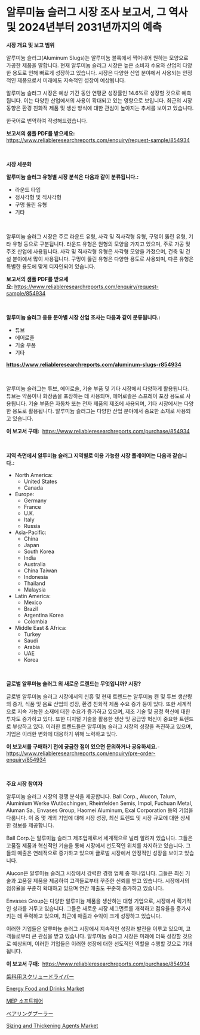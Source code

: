 <p><h1>알루미늄 슬러그 시장 조사 보고서, 그 역사 및 2024년부터 2031년까지의 예측</h1></p><p><strong>시장 개요 및 보고 범위</strong></p>
<p><p>알루미늄 슬러그(Aluminum Slugs)는 알루미늄 블록에서 찍어내어 원하는 모양으로 가공한 제품을 말합니다. 현재 알루미늄 슬러그 시장은 높은 소비자 수요와 산업의 다양한 용도로 인해 빠르게 성장하고 있습니다. 시장은 다양한 산업 분야에서 사용되는 안정적인 제품으로서 미래에도 지속적인 성장이 예상됩니다.</p><p>알루미늄 슬러그 시장은 예상 기간 동안 연평균 성장률인 14.6%로 성장할 것으로 예측됩니다. 이는 다양한 산업에서의 사용이 확대되고 있는 영향으로 보입니다. 최근의 시장 동향은 환경 친화적 제품 및 생산 방식에 대한 관심이 높아지는 추세를 보이고 있습니다.</p><p>한국어로 번역하여 작성해드렸습니다.</p></p>
<p><strong>보고서의 샘플 PDF를 받으세요:</strong> <a href="https://www.reliableresearchreports.com/enquiry/request-sample/854934">https://www.reliableresearchreports.com/enquiry/request-sample/854934</a></p>
<p>&nbsp;</p>
<p><strong>시장 세분화</strong></p>
<p><strong>알루미늄 슬러그 유형별 시장 분석은 다음과 같이 분류됩니다.:</strong></p>
<p><ul><li>라운드 타입</li><li>정사각형 및 직사각형</li><li>구멍 뚫린 유형</li><li>기타</li></ul></p>
<p>&nbsp;</p>
<p><p>알루미늄 슬러그 시장은 주로 라운드 유형, 사각 및 직사각형 유형, 구멍이 뚫린 유형, 기타 유형 등으로 구분됩니다. 라운드 유형은 원형의 모양을 가지고 있으며, 주로 가공 및 주조 산업에 사용됩니다. 사각 및 직사각형 유형은 사각형 모양을 가졌으며, 건축 및 건설 분야에서 많이 사용됩니다. 구멍이 뚫린 유형은 다양한 용도로 사용되며, 다른 유형은 특별한 용도에 맞게 디자인되어 있습니다.</p></p>
<p><strong>보고서의 샘플 PDF를 받으세요:</strong>&nbsp;<a href="https://www.reliableresearchreports.com/enquiry/request-sample/854934">https://www.reliableresearchreports.com/enquiry/request-sample/854934</a></p>
<p>&nbsp;</p>
<p><strong> 알루미늄 슬러그 응용 분야별 시장 산업 조사는 다음과 같이 분류됩니다.:</strong></p>
<p><ul><li>튜브</li><li>에어로졸</li><li>기술 부품</li><li>기타</li></ul></p>
<p><strong><a href="https://www.reliableresearchreports.com/aluminum-slugs-r854934">https://www.reliableresearchreports.com/aluminum-slugs-r854934</a></strong></p>
<p>&nbsp;</p>
<p><p>알루미늄 슬러그는 튜브, 에어로솔, 기술 부품 및 기타 시장에서 다양하게 활용됩니다. 튜브는 약품이나 화장품을 포장하는 데 사용되며, 에어로솔은 스프레이 포장 용도로 사용됩니다. 기술 부품은 자동차 또는 전자 제품의 제조에 사용되며, 기타 시장에서는 다양한 용도로 활용됩니다. 알루미늄 슬러그는 다양한 산업 분야에서 중요한 소재로 사용되고 있습니다.</p></p>
<p><strong>이 보고서 구매:</strong>&nbsp; <a href="https://www.reliableresearchreports.com/purchase/854934">https://www.reliableresearchreports.com/purchase/854934</a></p>
<p>&nbsp;</p>
<p><strong>지역 측면에서 알루미늄 슬러그 지역별로 이용 가능한 시장 플레이어는 다음과 같습니다.:</strong></p>
<p><ul>
    <li>
        North America:
        <ul>
            <li>United States</li>
            <li>Canada</li>
        </ul>
    </li>
    <li>
        Europe:
        <ul>
            <li>Germany</li>
            <li>France</li>
            <li>U.K.</li>
            <li>Italy</li>
            <li>Russia</li>
        </ul>
    </li>
    <li>
        Asia-Pacific:
        <ul>
            <li>China</li>
            <li>Japan</li>
            <li>South Korea</li>
            <li>India</li>
            <li>Australia</li>
            <li>China Taiwan</li>
            <li>Indonesia</li>
            <li>Thailand</li>
            <li>Malaysia</li>
        </ul>
    </li>
    <li>
        Latin America:
        <ul>
            <li>Mexico</li>
            <li>Brazil</li>
            <li>Argentina Korea</li>
            <li>Colombia</li>
        </ul>
    </li>
    <li>
        Middle East & Africa:
        <ul>
            <li>Turkey</li>
            <li>Saudi</li>
            <li>Arabia</li>
            <li>UAE</li>
            <li>Korea</li>
        </ul>
    </li>
    </ul></p>
<p>&nbsp;</p>
<p><strong>글로벌 알루미늄 슬러그 의 새로운 트렌드는 무엇입니까? 시장?</strong></p>
<p><p>글로벌 알루미늄 슬러그 시장에서의 신흥 및 현재 트렌드는 알루미늄 캔 및 튜브 생산량의 증가, 식품 및 음료 산업의 성장, 환경 친화적 제품 수요 증가 등이 있다. 또한 세계적으로 지속 가능한 소재에 대한 수요가 증가하고 있으며, 제조 기술 및 공정 혁신에 대한 투자도 증가하고 있다. 또한 디지털 기술을 활용한 생산 및 공급망 혁신이 중요한 트렌드로 부상하고 있다. 이러한 트렌드들은 알루미늄 슬러그 시장의 성장을 촉진하고 있으며, 기업은 이러한 변화에 대응하기 위해 노력하고 있다.</p></p>
<p><strong>이 보고서를 구매하기 전에 궁금한 점이 있으면 문의하거나 공유하세요.</strong>- <a href="https://www.reliableresearchreports.com/enquiry/pre-order-enquiry/854934">https://www.reliableresearchreports.com/enquiry/pre-order-enquiry/854934</a></p>
<p>&nbsp;</p>
<p><strong>주요 시장 참여자</strong></p>
<p><p>알루미늄 슬러그 시장의 경쟁 분석을 제공합니다. Ball Corp., Alucon, Talum, Aluminium Werke Wutöschingen, Rheinfelden Semis, Impol, Fuchuan Metal, Aluman Sa., Envases Group, Haomei Aluminum, Exal Corporation 등의 기업을 다룹니다. 이 중 몇 개의 기업에 대해 시장 성장, 최신 트렌드 및 시장 규모에 대한 상세한 정보를 제공합니다.</p><p>Ball Corp.는 알루미늄 슬러그 제조업체로서 세계적으로 널리 알려져 있습니다. 그들은 고품질 제품과 혁신적인 기술을 통해 시장에서 선도적인 위치를 차지하고 있습니다. 그들의 매출은 연례적으로 증가하고 있으며 글로벌 시장에서 안정적인 성장을 보이고 있습니다.</p><p>Alucon은 알루미늄 슬러그 시장에서 강력한 경쟁 업체 중 하나입니다. 그들은 최신 기술과 고품질 제품을 제공하여 고객들로부터 꾸준한 신뢰를 받고 있습니다. 시장에서의 점유율을 꾸준히 확대하고 있으며 연간 매출도 꾸준히 증가하고 있습니다.</p><p>Envases Group는 다양한 알루미늄 제품을 생산하는 대형 기업으로, 시장에서 획기적인 성과를 거두고 있습니다. 그들은 새로운 시장 세그먼트를 개척하고 점유율을 증가시키는 데 주력하고 있으며, 최근에 매출과 수익이 크게 성장하고 있습니다.</p><p>이러한 기업들은 알루미늄 슬러그 시장에서 지속적인 성장과 발전을 이루고 있으며, 고객들로부터 큰 관심을 받고 있습니다. 알루미늄 슬러그 시장은 미래에 더욱 성장할 것으로 예상되며, 이러한 기업들은 이러한 성장에 대한 선도적인 역할을 수행할 것으로 기대됩니다.</p></p>
<p><strong>이 보고서 구매:</strong>&nbsp;&nbsp;<a href="https://www.reliableresearchreports.com/purchase/854934">https://www.reliableresearchreports.com/purchase/854934</a></p>
<p><p><a href="https://github.com/roulaayoub-saad/Market-Research-Report-List-1/blob/main/893060717883.md">歯科用スクリュードライバー</a></p><p><a href="https://github.com/nathandecarvalho/Market-Research-Report-List-2/blob/main/energy-food-and-drinks-market.md">Energy Food and Drinks Market</a></p><p><a href="https://github.com/Madalyell456456/Market-Research-Report-List-1/blob/main/377574116525.md">MEP 소프트웨어</a></p><p><a href="https://github.com/mohamedbakry57/Market-Research-Report-List-3/blob/main/832117517880.md">ベアリングプーラー</a></p><p><a href="https://issuu.com/reportprime-2/docs/sizing-and-thickening-agents-market-size-2030.pptx">Sizing and Thickening Agents Market</a></p></p>